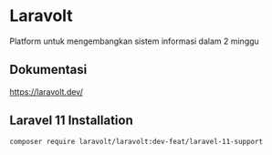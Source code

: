 # Laravolt
Platform untuk mengembangkan sistem informasi dalam 2 minggu

## Dokumentasi
https://laravolt.dev/

## Laravel 11 Installation

```bash
composer require laravolt/laravolt:dev-feat/laravel-11-support
```
